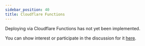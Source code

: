 ```yaml
---
sidebar_position: 40
title: Cloudflare Functions
---
```


Deploying via Cloudflare Functions has not yet been implemented.

You can show interest or participate in the discussion for it [here](https://github.com/vramework/vramework/issues/48).

